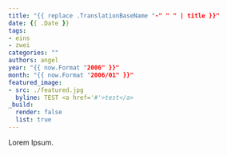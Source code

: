 ```yaml
---
title: "{{ replace .TranslationBaseName "-" " " | title }}"
date: {{ .Date }}
tags:
- eins
- zwei
categories: ""
authors: angel
year: "{{ now.Format "2006" }}"
month: "{{ now.Format "2006/01" }}"
featured_image:
- src: ./featured.jpg
  byline: TEST <a href='#'>test</a>
_build:
  render: false
  list: true
---
```


<!-- Konsole: hugo new --kind quote-bundle articles/my-quote -->

Lorem Ipsum.